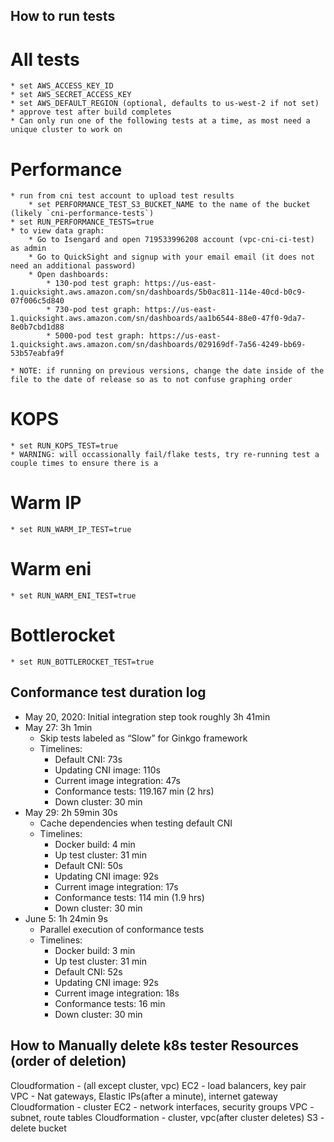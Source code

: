 ## How to run tests
# All tests
    * set AWS_ACCESS_KEY_ID
    * set AWS_SECRET_ACCESS_KEY
    * set AWS_DEFAULT_REGION (optional, defaults to us-west-2 if not set)
    * approve test after build completes
    * Can only run one of the following tests at a time, as most need a unique cluster to work on

# Performance
    * run from cni test account to upload test results
        * set PERFORMANCE_TEST_S3_BUCKET_NAME to the name of the bucket (likely `cni-performance-tests`)
    * set RUN_PERFORMANCE_TESTS=true
    * to view data graph:
        * Go to Isengard and open 719533996208 account (vpc-cni-ci-test) as admin
        * Go to QuickSight and signup with your email email (it does not need an additional password)
        * Open dashboards:
            * 130-pod test graph: https://us-east-1.quicksight.aws.amazon.com/sn/dashboards/5b0ac811-114e-40cd-b0c9-07f006c5d840
            * 730-pod test graph: https://us-east-1.quicksight.aws.amazon.com/sn/dashboards/aa1b6544-88e0-47f0-9da7-8e0b7cbd1d88
            * 5000-pod test graph: https://us-east-1.quicksight.aws.amazon.com/sn/dashboards/029169df-7a56-4249-bb69-53b57eabfa9f

    * NOTE: if running on previous versions, change the date inside of the file to the date of release so as to not confuse graphing order

# KOPS
    * set RUN_KOPS_TEST=true
    * WARNING: will occassionally fail/flake tests, try re-running test a couple times to ensure there is a 
    
# Warm IP
    * set RUN_WARM_IP_TEST=true

# Warm eni
    * set RUN_WARM_ENI_TEST=true

# Bottlerocket
    * set RUN_BOTTLEROCKET_TEST=true



## Conformance test duration log 

* May 20, 2020: Initial integration step took roughly 3h 41min
* May 27: 3h 1min
    * Skip tests labeled as “Slow” for Ginkgo framework
    * Timelines:
        * Default CNI: 73s
        * Updating CNI image: 110s
        * Current image integration: 47s
        * Conformance tests: 119.167 min (2 hrs)
        * Down cluster: 30 min
* May 29: 2h 59min 30s
    * Cache dependencies when testing default CNI
    * Timelines:
        * Docker build: 4 min
        * Up test cluster: 31 min
        * Default CNI: 50s
        * Updating CNI image: 92s
        * Current image integration: 17s
        * Conformance tests: 114 min (1.9 hrs)
        * Down cluster: 30 min
* June 5: 1h 24min 9s
    * Parallel execution of conformance tests
    * Timelines:
        * Docker build: 3 min
        * Up test cluster: 31 min
        * Default CNI: 52s
        * Updating CNI image: 92s
        * Current image integration: 18s
        * Conformance tests: 16 min
        * Down cluster: 30 min



## How to Manually delete k8s tester Resources (order of deletion)

Cloudformation - (all except cluster, vpc)
EC2 - load balancers, key pair
VPC - Nat gateways, Elastic IPs(after a minute), internet gateway
Cloudformation - cluster
EC2 - network interfaces, security groups
VPC - subnet, route tables
Cloudformation - cluster, vpc(after cluster deletes)
S3 - delete bucket
